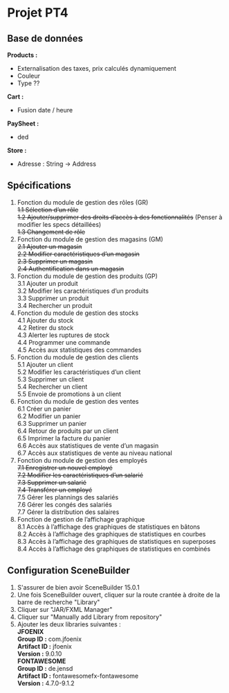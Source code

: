 # Projet PT4

## Base de données

**Products :**

- Externalisation des taxes, prix calculés dynamiquement
- Couleur
- Type ??

**Cart :**

- Fusion date / heure

**PaySheet :**

- ded

**Store :**

- Adresse : String -> Address

## Spécifications

1. Fonction du module de gestion des rôles (GR)\
   ~~1.1 Sélection d’un rôle~~\
   ~~1.2 Ajouter/supprimer des droits d’accès à des fonctionnalités~~ (Penser à modifier les specs détaillées)\
   ~~1.3 Changement de rôle~~
2. Fonction du module de gestion des magasins (GM)\
   ~~2.1 Ajouter un magasin~~\
   ~~2.2 Modifier caractéristiques d’un magasin~~\
   ~~2.3 Supprimer un magasin~~\
   ~~2.4 Authentification dans un magasin~~
3. Fonction du module de gestion des produits (GP)\
   3.1 Ajouter un produit\
   3.2 Modifier les caractéristiques d’un produits\
   3.3 Supprimer un produit\
   3.4 Rechercher un produit
4. Fonction du module de gestion des stocks\
   4.1 Ajouter du stock\
   4.2 Retirer du stock\
   4.3 Alerter les ruptures de stock\
   4.4 Programmer une commande\
   4.5 Accès aux statistiques des commandes
5. Fonction du module de gestion des clients\
   5.1 Ajouter un client\
   5.2 Modifier les caractéristiques d’un client\
   5.3 Supprimer un client\
   5.4 Rechercher un client\
   5.5 Envoie de promotions à un client
6. Fonction du module de gestion des ventes\
   6.1 Créer un panier\
   6.2 Modifier un panier\
   6.3 Supprimer un panier\
   6.4 Retour de produits par un client\
   6.5 Imprimer la facture du panier\
   6.6 Accès aux statistiques de vente d’un magasin\
   6.7 Accès aux statistiques de vente au niveau national
7. Fonction du module de gestion des employés\
   ~~7.1 Enregistrer un nouvel employé~~\
   ~~7.2 Modifier les caractéristiques d’un salarié~~\
   ~~7.3 Supprimer un salarié~~\
   ~~7.4 Transférer un employé~~\
   7.5 Gérer les plannings des salariés\
   7.6 Gérer les congés des salariés\
   7.7 Gérer la distribution des salaires
8. Fonction de gestion de l’affichage graphique\
   8.1 Accès à l’affichage des graphiques de statistiques en bâtons\
   8.2 Accès à l’affichage des graphiques de statistiques en courbes\
   8.3 Accès à l’affichage des graphiques de statistiques en superposes\
   8.4 Accès à l’affichage des graphiques de statistiques en combinés

## Configuration SceneBuilder

1. S'assurer de bien avoir SceneBuilder 15.0.1
2. Une fois SceneBuilder ouvert, cliquer sur la route crantée à droite de la barre de recherche "Library"
3. Cliquer sur "JAR/FXML Manager"
4. Cliquer sur "Manually add Library from repository"
5. Ajouter les deux libraries suivantes : \
   **JFOENIX**\
   **Group ID :** com.jfoenix\
   **Artifact ID :** jfoenix\
   **Version :** 9.0.10\
   **FONTAWESOME**\
   **Group ID :** de.jensd\
   **Artifact ID :** fontawesomefx-fontawesome\
   **Version :** 4.7.0-9.1.2
 
